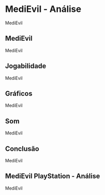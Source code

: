 ---
---

# MediEvil - Análise

MediEvil

## MediEvil

MediEvil

## Jogabilidade

MediEvil

## Gráficos

MediEvil

## Som

MediEvil

## Conclusão

MediEvil

## MediEvil PlayStation - Análise

MediEvil
